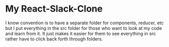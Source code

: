# My React-Slack-Clone

I know convention is to have a separate folder for components, reducer, etc
but I put everything in the src folder for those who want to look at my code
and learn from it. It just makes it easier for them to see everything in src
rather have to click back forth through folders.

